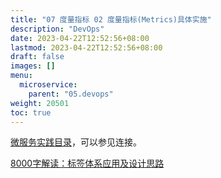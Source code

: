 ```yaml
---
title: "07 度量指标 02 度量指标(Metrics)具体实施"
description: "DevOps"
date: 2023-04-22T12:52:56+08:00
lastmod: 2023-04-22T12:52:56+08:00
draft: false
images: []
menu:
  microservice:
    parent: "05.devops"
weight: 20501
toc: true
---
```


[微服务实践目录](https://www.jianshu.com/p/f3d5a02757f1)，可以参见连接。


[8000字解读：标签体系应用及设计思路](https://www.jianshu.com/p/b5e8fea51539)
